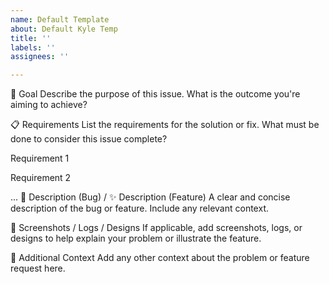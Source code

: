 ```yaml
---
name: Default Template
about: Default Kyle Temp
title: ''
labels: ''
assignees: ''

---
```


🥅 Goal
Describe the purpose of this issue. What is the outcome you're aiming to achieve?

📋 Requirements
List the requirements for the solution or fix. What must be done to consider this issue complete?


Requirement 1

Requirement 2

...
🐞 Description (Bug) / ✨ Description (Feature)
A clear and concise description of the bug or feature. Include any relevant context.

📸 Screenshots / Logs / Designs
If applicable, add screenshots, logs, or designs to help explain your problem or illustrate the feature.

📝 Additional Context
Add any other context about the problem or feature request here.
